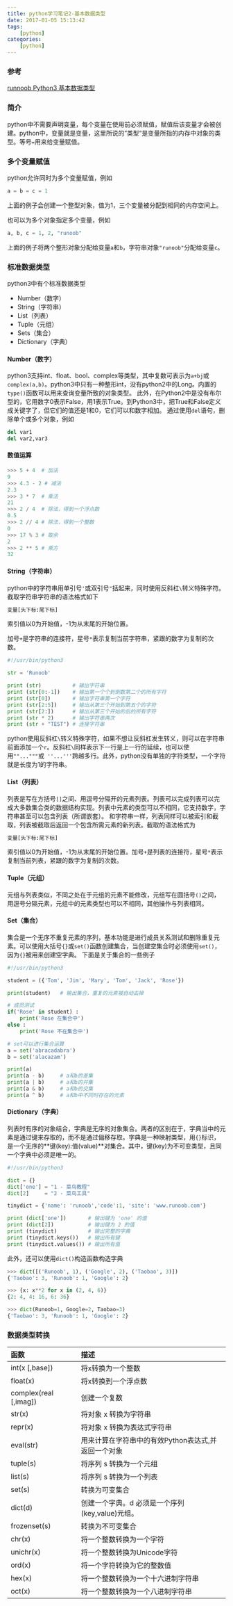 ```yaml
---
title: python学习笔记2-基本数据类型
date: 2017-01-05 15:13:42
tags:
    [python]
categories:
    [python]
---
```


### 参考
[runnoob Python3 基本数据类型](http://www.runoob.com/python3/python3-data-type.html)

### 简介
python中不需要声明变量，每个变量在使用前必须赋值，赋值后该变量才会被创建。python中，变量就是变量，这里所说的”类型“是变量所指的内存中对象的类型。等号`=`用来给变量赋值。

### 多个变量赋值
python允许同时为多个变量赋值，例如
```python
a = b = c = 1
```

上面的例子会创建一个整型对象，值为1，三个变量被分配到相同的内存空间上。

也可以为多个对象指定多个变量，例如
```python
a, b, c = 1, 2, "runoob"
```

上面的例子将两个整形对象分配给变量`a`和`b`，字符串对象`"runoob"`分配给变量`c`。

<!--more-->

### 标准数据类型
python3中有个标准数据类型
- Number（数字）
- String（字符串）
- List（列表）
- Tuple（元组）
- Sets（集合）
- Dictionary（字典）

#### Number（数字）
python3支持int、float、bool、complex等类型，其中复数可表示为`a+bj`或`complex(a,b)`。python3中只有一种整形int，没有python2中的Long。内置的`type()`函数可以用来查询变量所致的对象类型。
此外，在Python2中是没有布尔型的，它用数字0表示False，用1表示True。到Python3中，把True和False定义成关键字了，但它们的值还是1和0，它们可以和数字相加。
通过使用`del`语句，删除单个或多个对象，例如
```python
del var1
del var2,var3
```

#### 数值运算
```python
>>> 5 + 4  # 加法
9
>>> 4.3 - 2 # 减法
2.3
>>> 3 * 7  # 乘法
21
>>> 2 / 4  # 除法，得到一个浮点数
0.5
>>> 2 // 4 # 除法，得到一个整数
0
>>> 17 % 3 # 取余 
2
>>> 2 ** 5 # 乘方
32
```

#### String（字符串）
python中的字符串用单引号`'`或双引号`"`括起来，同时使用反斜杠`\`转义特殊字符。
截取字符串字符串的语法格式如下
```python
变量[头下标:尾下标]
```

索引值以0为开始值，-1为从末尾的开始位置。

加号`+`是字符串的连接符，星号`*`表示复制当前字符串，紧跟的数字为复制的次数。

```python
#!/usr/bin/python3

str = 'Runoob'

print (str)          # 输出字符串
print (str[0:-1])    # 输出第一个个到倒数第二个的所有字符
print (str[0])       # 输出字符串第一个字符
print (str[2:5])     # 输出从第三个开始到第五个的字符
print (str[2:])      # 输出从第三个开始的后的所有字符
print (str * 2)      # 输出字符串两次
print (str + "TEST") # 连接字符串
```

python使用反斜杠`\`转义特殊字符，如果不想让反斜杠发生转义，则可以在字符串前面添加一个`r`。反斜杠`\`同样表示下一行是上一行的延续，也可以使用`""..."""`或` ''...'''`跨越多行。此外，python没有单独的字符类型，一个字符就是长度为1的字符串。

#### List（列表）
列表是写在方括号`[]`之间、用逗号分隔开的元素列表。列表可以完成列表可以完成大多数集合类的数据结构实现。列表中元素的类型可以不相同，它支持数字，字符串甚至可以包含列表（所谓嵌套）。
和字符串一样，列表同样可以被索引和截取，列表被截取后返回一个包含所需元素的新列表。截取的语法格式为
```python
变量[头下标:尾下标]
```

索引值以0为开始值，-1为从末尾的开始位置。加号`+`是列表的连接符，星号`*`表示复制当前列表，紧跟的数字为复制的次数。

#### Tuple（元组）
元组与列表类似，不同之处在于元组的元素不能修改，元组写在圆括号`()`之间，用逗号分隔元素，元组中的元素类型也可以不相同，其他操作与列表相同。

#### Set（集合）
集合是一个无序不重复元素的序列，基本功能是进行成员关系测试和删除重复元素。可以使用大括号`{}`或`set()`函数创建集合，当创建空集合时必须使用`set()`，因为`{}`被用来创建空字典。
下面是关于集合的一些例子
```python
#!/usr/bin/python3

student = ({'Tom', 'Jim', 'Mary', 'Tom', 'Jack', 'Rose'})

print(student)   # 输出集合，重复的元素被自动去掉

# 成员测试
if('Rose' in student) :
    print('Rose 在集合中')
else :
    print('Rose 不在集合中')

# set可以进行集合运算
a = set('abracadabra')
b = set('alacazam')

print(a)
print(a - b)     # a和b的差集
print(a | b)     # a和b的并集
print(a & b)     # a和b的交集
print(a ^ b)     # a和b中不同时存在的元素
```

#### Dictionary（字典）
列表时有序的对象结合，字典是无序的对象集合。两者的区别在于，字典当中的元素是通过键来存取的，而不是通过偏移存取。字典是一种映射类型，用`{}`标识，是一个无序的**键(key):值(value)**对集合。其中，键(key)为不可变类型，且同一个字典中必须是唯一的。

```python
#!/usr/bin/python3

dict = {}
dict['one'] = "1 - 菜鸟教程"
dict[2]     = "2 - 菜鸟工具"

tinydict = {'name': 'runoob','code':1, 'site': 'www.runoob.com'}

print (dict['one'])       # 输出键为 'one' 的值
print (dict[2])           # 输出键为 2 的值
print (tinydict)          # 输出完整的字典
print (tinydict.keys())   # 输出所有键
print (tinydict.values()) # 输出所有值
```

此外，还可以使用`dict()`构造函数构造字典
```python
>>> dict([('Runoob', 1), ('Google', 2), ('Taobao', 3)])
{'Taobao': 3, 'Runoob': 1, 'Google': 2}

>>> {x: x**2 for x in (2, 4, 6)}
{2: 4, 4: 16, 6: 36}

>>> dict(Runoob=1, Google=2, Taobao=3)
{'Taobao': 3, 'Runoob': 1, 'Google': 2}
```

### 数据类型转换
|函数|描述|
|:---|:---|
|int(x [,base])             |将x转换为一个整数                                      |
|float(x)                   |将x转换到一个浮点数                                    |
|complex(real [,imag])      |创建一个复数                                           |
|str(x)                     |将对象 x 转换为字符串                                  |
|repr(x)                    |将对象 x 转换为表达式字符串                            |
|eval(str)                  |用来计算在字符串中的有效Python表达式,并返回一个对象    |
|tuple(s)                   |将序列 s 转换为一个元组                                |
|list(s)                    |将序列 s 转换为一个列表                                |
|set(s)                     |转换为可变集合                                         |
|dict(d)                    |创建一个字典。d 必须是一个序列 (key,value)元组。       |
|frozenset(s)               |转换为不可变集合                                       |
|chr(x)                     |将一个整数转换为一个字符                               |
|unichr(x)                  |将一个整数转换为Unicode字符                            |
|ord(x)                     |将一个字符转换为它的整数值                             |
|hex(x)                     |将一个整数转换为一个十六进制字符串                     |
|oct(x)                     |将一个整数转换为一个八进制字符串                       |






















